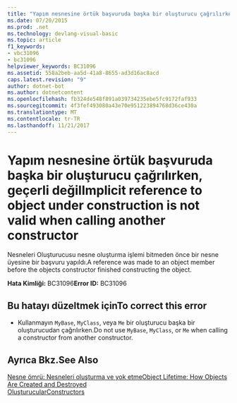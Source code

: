 ```yaml
---
title: "Yapım nesnesine örtük başvuruda başka bir oluşturucu çağrılırken, geçerli değil"
ms.date: 07/20/2015
ms.prod: .net
ms.technology: devlang-visual-basic
ms.topic: article
f1_keywords:
- vbc31096
- bc31096
helpviewer_keywords: BC31096
ms.assetid: 558a2beb-aa5d-41a8-8655-ad3d16ac8acd
caps.latest.revision: "9"
author: dotnet-bot
ms.author: dotnetcontent
ms.openlocfilehash: fb324de548f891a039734235ebe5fc9172faf933
ms.sourcegitcommit: 4f3fef493080a43e70e951223894768d36ce430a
ms.translationtype: MT
ms.contentlocale: tr-TR
ms.lasthandoff: 11/21/2017
---
```

# <a name="implicit-reference-to-object-under-construction-is-not-valid-when-calling-another-constructor"></a><span data-ttu-id="51ca4-102">Yapım nesnesine örtük başvuruda başka bir oluşturucu çağrılırken, geçerli değil</span><span class="sxs-lookup"><span data-stu-id="51ca4-102">Implicit reference to object under construction is not valid when calling another constructor</span></span>
<span data-ttu-id="51ca4-103">Nesneleri Oluşturucusu nesne oluşturma işlemi bitmeden önce bir nesne üyesine bir başvuru yapıldı.</span><span class="sxs-lookup"><span data-stu-id="51ca4-103">A reference was made to an object member before the objects constructor finished constructing the object.</span></span>  
  
 <span data-ttu-id="51ca4-104">**Hata Kimliği:** BC31096</span><span class="sxs-lookup"><span data-stu-id="51ca4-104">**Error ID:** BC31096</span></span>  
  
## <a name="to-correct-this-error"></a><span data-ttu-id="51ca4-105">Bu hatayı düzeltmek için</span><span class="sxs-lookup"><span data-stu-id="51ca4-105">To correct this error</span></span>  
  
-   <span data-ttu-id="51ca4-106">Kullanmayın `MyBase`, `MyClass`, veya `Me` bir oluşturucu başka bir oluşturucudan çağrılırken.</span><span class="sxs-lookup"><span data-stu-id="51ca4-106">Do not use `MyBase`, `MyClass`, or `Me` when calling a constructor from another constructor.</span></span>  
  
## <a name="see-also"></a><span data-ttu-id="51ca4-107">Ayrıca Bkz.</span><span class="sxs-lookup"><span data-stu-id="51ca4-107">See Also</span></span>  
 [<span data-ttu-id="51ca4-108">Nesne ömrü: Nesneleri oluşturma ve yok etme</span><span class="sxs-lookup"><span data-stu-id="51ca4-108">Object Lifetime: How Objects Are Created and Destroyed</span></span>](../../visual-basic/programming-guide/language-features/objects-and-classes/object-lifetime-how-objects-are-created-and-destroyed.md)  
 [<span data-ttu-id="51ca4-109">Oluşturucular</span><span class="sxs-lookup"><span data-stu-id="51ca4-109">Constructors</span></span>](~/docs/visual-basic/programming-guide/concepts/object-oriented-programming.md#constructors)
